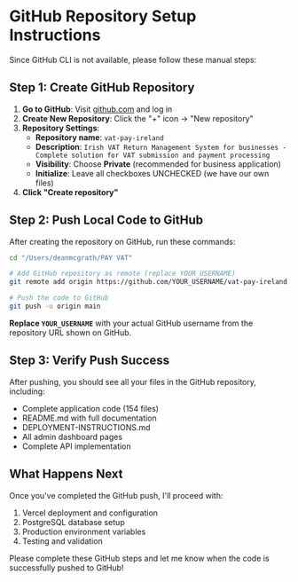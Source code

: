 # GitHub Repository Setup Instructions

Since GitHub CLI is not available, please follow these manual steps:

## Step 1: Create GitHub Repository

1. **Go to GitHub**: Visit [github.com](https://github.com) and log in
2. **Create New Repository**: Click the "+" icon → "New repository"
3. **Repository Settings**:
   - **Repository name**: `vat-pay-ireland`
   - **Description**: `Irish VAT Return Management System for businesses - Complete solution for VAT submission and payment processing`
   - **Visibility**: Choose **Private** (recommended for business application)
   - **Initialize**: Leave all checkboxes UNCHECKED (we have our own files)
4. **Click "Create repository"**

## Step 2: Push Local Code to GitHub

After creating the repository on GitHub, run these commands:

```bash
cd "/Users/deanmcgrath/PAY VAT"

# Add GitHub repository as remote (replace YOUR_USERNAME)
git remote add origin https://github.com/YOUR_USERNAME/vat-pay-ireland.git

# Push the code to GitHub
git push -u origin main
```

**Replace `YOUR_USERNAME`** with your actual GitHub username from the repository URL shown on GitHub.

## Step 3: Verify Push Success

After pushing, you should see all your files in the GitHub repository, including:
- Complete application code (154 files)
- README.md with full documentation  
- DEPLOYMENT-INSTRUCTIONS.md
- All admin dashboard pages
- Complete API implementation

## What Happens Next

Once you've completed the GitHub push, I'll proceed with:
1. Vercel deployment and configuration
2. PostgreSQL database setup
3. Production environment variables
4. Testing and validation

Please complete these GitHub steps and let me know when the code is successfully pushed to GitHub!